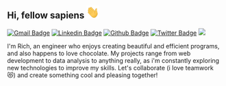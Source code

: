 ## Hi, fellow sapiens <img src="https://raw.githubusercontent.com/Fantasy-programming/Fantasy-programming/master/wave.gif" width="30px" height="30px" />


[![Gmail Badge](https://img.shields.io/badge/-freedominwork@fullmetal.anonaddy.com-c14438?style=flat&logo=Gmail&logoColor=white&link=mailto:freedominwork@fullmetal.anonaddy.com)](mailto:freedominwork@fullmetal.anonaddy.com) 
[![Linkedin Badge](https://img.shields.io/badge/-Ridy_Rich-0072b1?style=flat&logo=Linkedin&logoColor=white&link=https://www.linkedin.com/in/ridyngobo/)](https://www.linkedin.com/in/ridyngobo/) [![Github Badge](https://img.shields.io/badge/-FantasyProgramming-grey?style=flat&logo=github&logoColor=white&link=https://github.com/Fantasy-programming/)](https://www.github.com/Fantasy-programming/) [![Twitter Badge](https://img.shields.io/badge/-@Richnewone1-00acee?style=flat&logo=twitter&logoColor=white&link=https://twitter.com/@Richnewone1/)](https://www.twitter.com/@Richnewone1/) ![](https://komarev.com/ghpvc/?username=Fantasy-programming) <p align='left'>I'm Rich, an engineer who enjoys creating beautiful and efficient programs, and also happens to love chocolate. My projects range from web development to data analysis to anything really, as i'm constantly exploring new technologies to improve my skills. Let's collaborate (i love teamwork 😻)  and create something cool and pleasing together!</p>


<!---
![](https://github-readme-stats.vercel.app/api/wakatime?username=Fantasy&api_domain=wakapi.fantasyprogramming.tech&bg_color=1A202C&title_color=2F855A&icon_color=2F855A&text_color=ffffff&custom_title=Wakapi%20Week%20Stats&layout=compact)
--->

<!---
gamernewone/gamernewone is a ✨ special ✨ repository because its `README.md` (this file) appears on your GitHub profile.
You can click the Preview link to take a look at your changes.
--->
